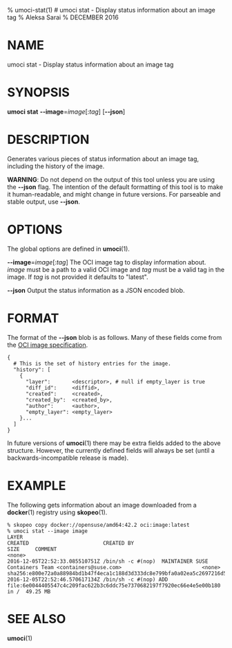 % umoci-stat(1) # umoci stat - Display status information about an image tag
% Aleksa Sarai
% DECEMBER 2016
# NAME
umoci stat - Display status information about an image tag

# SYNOPSIS
**umoci stat**
**--image**=*image*[:*tag*]
[**--json**]

# DESCRIPTION
Generates various pieces of status information about an image tag, including
the history of the image.

**WARNING**: Do not depend on the output of this tool unless you are using the
**--json** flag. The intention of the default formatting of this tool is to
make it human-readable, and might change in future versions. For parseable
and stable output, use **--json**.

# OPTIONS
The global options are defined in **umoci**(1).

**--image**=*image*[:*tag*]
  The OCI image tag to display information about. *image* must be a path to a
  valid OCI image and *tag* must be a valid tag in the image. If *tag* is not
  provided it defaults to "latest".

**--json**
  Output the status information as a JSON encoded blob.

# FORMAT
The format of the **--json** blob is as follows. Many of these fields come from
the [OCI image specification][1].

    {
      # This is the set of history entries for the image.
      "history": [
        {
          "layer":       <descriptor>, # null if empty_layer is true
          "diff_id":     <diffid>,
          "created":     <created>,
          "created_by":  <created_by>,
          "author":      <author>,
          "empty_layer": <empty_layer>
        }...
      ]
    }

In future versions of **umoci**(1) there may be extra fields added to the above
structure. However, the currently defined fields will always be set (until a
backwards-incompatible release is made).

# EXAMPLE

The following gets information about an image downloaded from a **docker**(1)
registry using **skopeo**(1).

```
% skopeo copy docker://opensuse/amd64:42.2 oci:image:latest
% umoci stat --image image
LAYER                                                                   CREATED                        CREATED BY                                                                                        SIZE     COMMENT
<none>                                                                  2016-12-05T22:52:33.085510751Z /bin/sh -c #(nop)  MAINTAINER SUSE Containers Team <containers@suse.com>                          <none>
sha256:e800e72a0a88984bd1b47f4eca1c188d3d333dc8e799bfa0a02ea5c2697216d5 2016-12-05T22:52:46.570617134Z /bin/sh -c #(nop) ADD file:6e0044405547c4c209fac622b3c6ddc75e7370682197f7920ec66e4e5e00b180 in /  49.25 MB
```

# SEE ALSO
**umoci**(1)

[1]: https://github.com/opencontainers/image-spec
